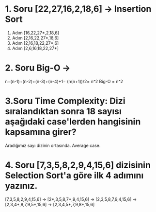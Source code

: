 # 1. Soru [22,27,16,2,18,6] -> Insertion Sort

1. Adım [16,22,27*,2,18,6]
2. Adım [2,16,22,27*,18,6]
3. Adım [2,16,18,22,27*,6]
4. Adım [2,6,16,18,22,27*]

# 2. Soru Big-O ->

n+(n-1)+(n-2)+(n-3)+(n-4)+1= (n(n+1))/2= n^2
Big-O = n^2 

# 3.Soru Time Complexity: Dizi sıralandıktan sonra 18 sayısı aşağıdaki case'lerden hangisinin kapsamına girer? 

Aradığımız sayı dizinin ortasında. Average case.

# 4. Soru [7,3,5,8,2,9,4,15,6] dizisinin Selection Sort'a göre ilk 4 adımını yazınız.

[7,3,5,8,2,9,4,15,6] -> [2*,3,5,8,7*,9,4,15,6] -> [2,3,5,8,7,9,4,15,6] -> [2,3,4*,8,7,9,5*,15,6] -> [2,3,4,5*,7,9,8*,15,6]

   

      

  

  
